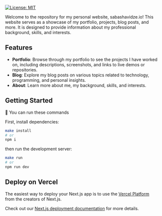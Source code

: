[![License: MIT](https://img.shields.io/badge/License-MIT-blue.svg)](https://opensource.org/licenses/MIT)

Welcome to the repository for my personal website, sabashavidze.io! This website serves as a showcase of my portfolio, projects, blog posts, and more. It is designed to provide information about my professional background, skills, and interests.

## Features

- **Portfolio**: Browse through my portfolio to see the projects I have worked on, including descriptions, screenshots, and links to live demos or repositories.
- **Blog**: Explore my blog posts on various topics related to technology, programming, and personal insights.
- **About**: Learn more about me, my background, skills, and interests.

## Getting Started

🧩 You can run these commands 

First, install dependencies:
```bash
make install
# or
npm i
```
then run the development server:

```bash
make run
# or
npm run dev
```


## Deploy on Vercel

The easiest way to deploy your Next.js app is to use the [Vercel Platform](https://vercel.com/new?utm_medium=default-template&filter=next.js&utm_source=create-next-app&utm_campaign=create-next-app-readme) from the creators of Next.js.

Check out our [Next.js deployment documentation](https://nextjs.org/docs/deployment) for more details.
